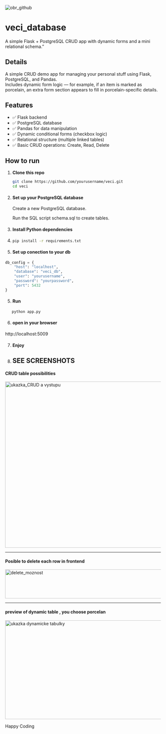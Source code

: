 

![obr_github](https://github.com/user-attachments/assets/a60cf21e-b81e-4053-837a-835e63fde059)



# veci_database
A simple Flask + PostgreSQL CRUD app with dynamic forms and a mini relational schema.”

## Details

A simple CRUD demo app for managing your personal stuff using Flask, PostgreSQL, and Pandas.  
Includes dynamic form logic — for example, if an item is marked as porcelain, an extra form section appears to fill in porcelain-specific details.

## Features

- ✅ Flask backend
- ✅ PostgreSQL database
- ✅ Pandas for data manipulation
- ✅ Dynamic conditional forms (checkbox logic)
- ✅ Relational structure (multiple linked tables)
- ✅ Basic CRUD operations: Create, Read, Delete

## How to run

1. **Clone this repo**
   ```bash
   git clone https://github.com/yourusername/veci.git
   cd veci
   ```
2.  #### Set up your PostgreSQL database

    Create a new PostgreSQL database.

    Run the SQL script schema.sql to create tables.
3. #### Install Python dependencies
4. 
   ```bash
   pip install -r requirements.txt
   ```
4. #### Set up conection to your db
 
```python
db_config = {
    "host": "localhost",
    "database": "veci_db",
    "user": "yourusername",
    "password": "yourpassword",
    "port": 5432
}
 ```
5. #### Run 

```bash
   python app.py
```

6. #### open in your browser 
 http://localhost:5009 

7. #### Enjoy
8. ## SEE SCREENSHOTS
#### CRUD table possibilities
<img width="1012" height="538" alt="ukazka_CRUD a vystupu" src="https://github.com/user-attachments/assets/cec5b28a-e496-41c7-955d-87e5ee307407" />

*******************************************************************************************************************
#### Posible to delete each row in frontend

<img width="1222" height="94" alt="delete_moznost" src="https://github.com/user-attachments/assets/b76bfd58-ce03-44f5-9058-931b6a03e1f9" />




**********************************************************************************************************************

#### preview of dynamic table , you choose porcelan 

<img width="753" height="320" alt="ukazka dynamicke tabulky" src="https://github.com/user-attachments/assets/e477bb04-631c-4a28-a58d-024218848f7b" />





Happy Coding 


